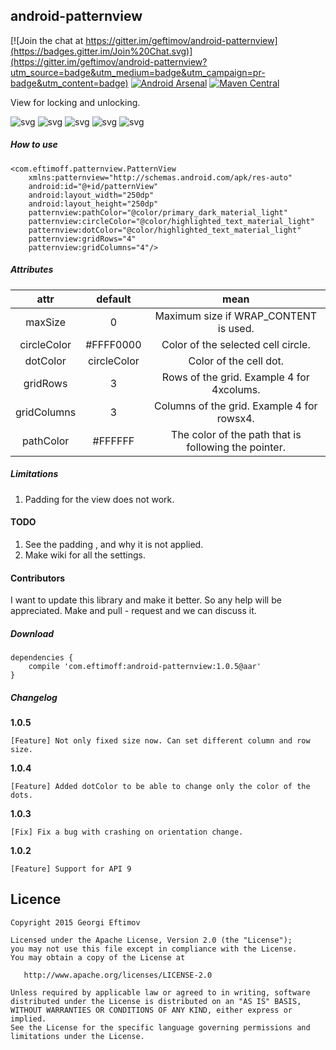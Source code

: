 ## android-patternview

[![Join the chat at https://gitter.im/geftimov/android-patternview](https://badges.gitter.im/Join%20Chat.svg)](https://gitter.im/geftimov/android-patternview?utm_source=badge&utm_medium=badge&utm_campaign=pr-badge&utm_content=badge) [![Android Arsenal](https://img.shields.io/badge/Android%20Arsenal-android--patternview-brightgreen.svg?style=flat)](https://android-arsenal.com/details/1/1495) [![Maven Central](https://maven-badges.herokuapp.com/maven-central/com.eftimoff/android-patternview/badge.svg?style=flat)](https://maven-badges.herokuapp.com/maven-central/com.eftimoff/android-patternview)

View for locking and unlocking.

![svg](https://github.com/geftimov/android-patternview/blob/master/art/rsz_empty_pattern.png) ![svg](https://github.com/geftimov/android-patternview/blob/master/art/rsz_pattern_correct.png) ![svg](https://github.com/geftimov/android-patternview/blob/master/art/rsz_mm.png) ![svg](https://github.com/geftimov/android-patternview/blob/master/art/rsz_small.png) ![svg](https://github.com/geftimov/android-patternview/blob/master/art/rsz_skyscrapers.png)

##### How to use

    <com.eftimoff.patternview.PatternView
        xmlns:patternview="http://schemas.android.com/apk/res-auto"
        android:id="@+id/patternView"
        android:layout_width="250dp"
        android:layout_height="250dp"
        patternview:pathColor="@color/primary_dark_material_light"
        patternview:circleColor="@color/highlighted_text_material_light"
        patternview:dotColor="@color/highlighted_text_material_light"
        patternview:gridRows="4"
        patternview:gridColumns="4"/>
        
##### Attributes

|     attr    	|  default  	|                         mean                         	|
|:-----------:	|:---------:	|:----------------------------------------------------:	|
|   maxSize   	|     0     	|         Maximum size if WRAP_CONTENT is used.        	|
| circleColor 	| #FFFF0000 	|          Color of the selected cell circle.          	|
| dotColor      | circleColor 	|          Color of the cell dot.                     	|
|   gridRows 	|     3     	|         Rows of the grid. Example 4 for 4xcolums.         	|
|   gridColumns  	|     3     	|         Columns of the grid. Example 4 for rowsx4.         	|
|  pathColor  	| #FFFFFF       | The color of the path that is following the pointer. 	|

##### Limitations

1. Padding for the view does not work.

#### TODO

1. See the padding , and why it is not applied.
2. Make wiki for all the settings.

#### Contributors

I want to update this library and make it better. So any help will be appreciated.
Make and pull - request and we can discuss it.

##### Download

	dependencies {
		compile 'com.eftimoff:android-patternview:1.0.5@aar'
	}

##### Changelog

<b>1.0.5</b>

	[Feature] Not only fixed size now. Can set different column and row size.

<b>1.0.4</b>

	[Feature] Added dotColor to be able to change only the color of the dots.
	
<b>1.0.3</b>

	[Fix] Fix a bug with crashing on orientation change.

<b>1.0.2</b>

	[Feature] Support for API 9

## Licence

    Copyright 2015 Georgi Eftimov

    Licensed under the Apache License, Version 2.0 (the "License");
    you may not use this file except in compliance with the License.
    You may obtain a copy of the License at

       http://www.apache.org/licenses/LICENSE-2.0

    Unless required by applicable law or agreed to in writing, software
    distributed under the License is distributed on an "AS IS" BASIS,
    WITHOUT WARRANTIES OR CONDITIONS OF ANY KIND, either express or implied.
    See the License for the specific language governing permissions and
    limitations under the License.
